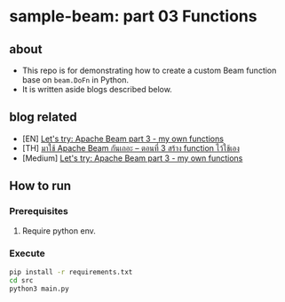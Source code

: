 # sample-beam: part 03 Functions

## about

- This repo is for demonstrating how to create a custom Beam function base on `beam.DoFn` in Python.
- It is written aside blogs described below.

## blog related

- [EN] [Let's try: Apache Beam part 3 - my own functions](https://www.bluebirz.net/en/lets-try-apache-beam-part-3)
- [TH] [มาใช้ Apache Beam กันเถอะ – ตอนที่ 3 สร้าง function ไว้ใช้เอง](https://www.bluebirz.net/th/lets-try-apache-beam-part-3-th)
- [Medium] [Let's try: Apache Beam part 3 - my own functions](https://medium.com/@bluebirz/lets-try-apache-beam-part-3-my-own-functions-90ce585ea7f0)

## How to run

### Prerequisites

1. Require python env.

### Execute

```bash
pip install -r requirements.txt
cd src
python3 main.py
```

